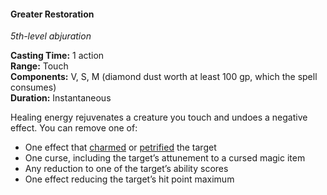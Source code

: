 #### Greater Restoration
<!-- TODO Check and tag this spell -->
<!-- markdownlint-disable-next-line no-emphasis-as-heading -->
_5th-level abjuration_

**Casting Time:** 1 action \
**Range:** Touch \
**Components:** V, S, M (diamond dust worth at least 100 gp, which the spell consumes) \
**Duration:** Instantaneous

Healing energy rejuvenates a creature you touch and undoes a negative effect.
You can remove one of:

- One effect that [charmed](#Conditions_charmed) or [petrified](#Conditions_petrified) the target
- One curse, including the target’s attunement to a cursed magic item
- Any reduction to one of the target’s ability scores
- One effect reducing the target’s hit point maximum
